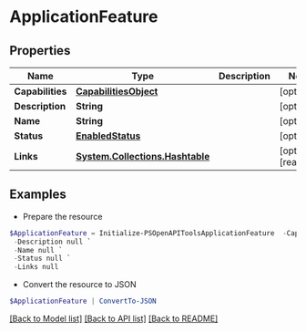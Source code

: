 # ApplicationFeature
## Properties

Name | Type | Description | Notes
------------ | ------------- | ------------- | -------------
**Capabilities** | [**CapabilitiesObject**](CapabilitiesObject.md) |  | [optional] 
**Description** | **String** |  | [optional] 
**Name** | **String** |  | [optional] 
**Status** | [**EnabledStatus**](EnabledStatus.md) |  | [optional] 
**Links** | [**System.Collections.Hashtable**](SystemCollectionsHashtable.md) |  | [optional] [readonly] 

## Examples

- Prepare the resource
```powershell
$ApplicationFeature = Initialize-PSOpenAPIToolsApplicationFeature  -Capabilities null `
 -Description null `
 -Name null `
 -Status null `
 -Links null
```

- Convert the resource to JSON
```powershell
$ApplicationFeature | ConvertTo-JSON
```

[[Back to Model list]](../README.md#documentation-for-models) [[Back to API list]](../README.md#documentation-for-api-endpoints) [[Back to README]](../README.md)

